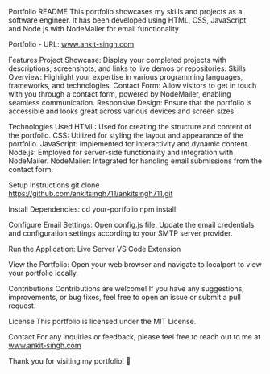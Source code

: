 Portfolio README 
This portfolio showcases my skills and projects as a software engineer. It has been developed using HTML, CSS, JavaScript, and Node.js with NodeMailer for email functionality

Portfolio - URL: www.ankit-singh.com

Features
Project Showcase: Display your completed projects with descriptions, screenshots, and links to live demos or repositories.
Skills Overview: Highlight your expertise in various programming languages, frameworks, and technologies.
Contact Form: Allow visitors to get in touch with you through a contact form, powered by NodeMailer, enabling seamless communication.
Responsive Design: Ensure that the portfolio is accessible and looks great across various devices and screen sizes.

Technologies Used
HTML: Used for creating the structure and content of the portfolio.
CSS: Utilized for styling the layout and appearance of the portfolio.
JavaScript: Implemented for interactivity and dynamic content.
Node.js: Employed for server-side functionality and integration with NodeMailer.
NodeMailer: Integrated for handling email submissions from the contact form.

Setup Instructions
git clone https://github.com/ankitsingh711/ankitsingh711.git

Install Dependencies:
cd your-portfolio
npm install

Configure Email Settings:
Open config.js file.
Update the email credentials and configuration settings according to your SMTP server provider.

Run the Application: Live Server VS Code Extension

View the Portfolio:
Open your web browser and navigate to localport to view your portfolio locally.

Contributions
Contributions are welcome! If you have any suggestions, improvements, or bug fixes, feel free to open an issue or submit a pull request.

License
This portfolio is licensed under the MIT License.

Contact
For any inquiries or feedback, please feel free to reach out to me at www.ankit-singh.com

Thank you for visiting my portfolio! 🚀
